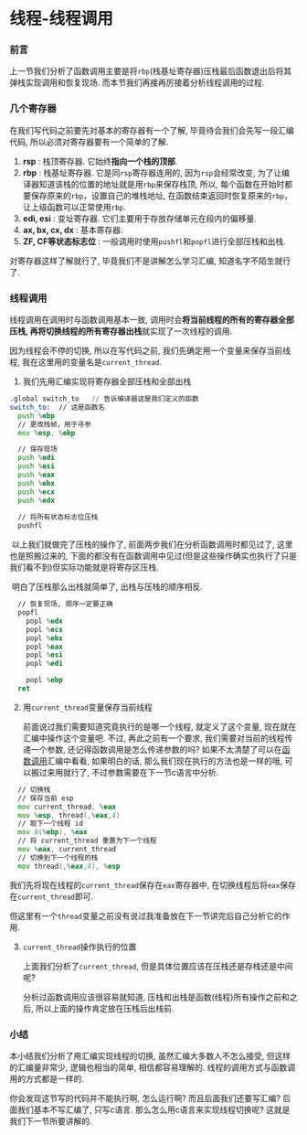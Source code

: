 # 线程-线程调用

### 前言

上一节我们分析了函数调用主要是将`rbp`(栈基址寄存器)压栈最后函数退出后将其弹栈实现调用和恢复现场. 而本节我们再接再厉接着分析线程调用的过程.

### 几个寄存器

在我们写代码之前要先对基本的寄存器有一个了解, 毕竟待会我们会先写一段汇编代码, 所以必须对寄存器要有一个简单的了解. 

1.  **rsp** : 栈顶寄存器. 它始终**指向一个栈的顶部**. 
2.  **rbp** : 栈基址寄存器. 它是同`rsp`寄存器连用的, 因为`rsp`会经常改变, 为了让编译器知道该栈的位置的地址就是用`rbp`来保存栈顶, 所以, 每个函数在开始时都要保存原来的`rbp`，设置自己的堆栈地址, 在函数结束返回时恢复原来的`rbp`，让上级函数可以正常使用`rbp`.
3.  **edi, esi** : 变址寄存器. 它们主要用于存放存储单元在段内的偏移量.
4.  **ax, bx, cx, dx** : 基本寄存器.
5.  **ZF, CF等状态标志位** : 一般调用时使用`pushfl`和`popfl`进行全部压栈和出栈.

对寄存器这样了解就行了, 毕竟我们不是讲解怎么学习汇编, 知道名字不陌生就行了.



### 线程调用

线程调用在调用时与函数调用基本一致, 调用时会**将当前线程的所有的寄存器全部压栈, 再将切换线程的所有寄存器出栈**就实现了一次线程的调用. 

因为线程会不停的切换, 所以在写代码之前, 我们先确定用一个变量来保存当前线程, 我在这里用的变量名是`current_thread`. 

1.  我们先用汇编实现将寄存器全部压栈和全部出栈

```asm
.global switch_to	// 告诉编译器这是我们定义的函数
switch_to:	// 这是函数名
  push %ebp
  // 更改栈帧，用于寻参
  mov %esp, %ebp 

  // 保存现场 
  push %edi
  push %esi
  push %eax
  push %ebx
  push %ecx
  push %edx
  
  // 将所有状态标志位压栈
  pushfl
```

​	以上我们就做完了压栈的操作了, 前面两步我们在分析函数调用时都见过了, 这里也是照搬过来的, 下面的都没有在函数调用中见过(但是这些操作确实也执行了只是我们看不到)但实际功能就是将寄存区压栈. 

​	明白了压栈那么出栈就简单了, 出栈与压栈的顺序相反.

```asm
  // 恢复现场, 顺序一定要正确
  popfl
	popl %edx
	popl %ecx
	popl %ebx
	popl %eax
	popl %esi
	popl %edi

	popl %ebp
  ret
```

2.  用`current_thread`变量保存当前线程

    前面说过我们需要知道究竟执行的是哪一个线程, 就定义了这个变量, 现在就在汇编中操作这个变量吧. 不过, 再此之前有一个要求, 我们需要对当前的线程传递一个参数, 还记得函数调用是怎么传递参数的吗? 如果不太清楚了可以在[函数调用]()汇编中看看, 如果明白的话, 那么我们现在执行的方法也是一样的哦, 可以搬过来用就行了, 不过参数需要在下一节c语言中分析.

```asm
  // 切换栈 
  // 保存当前 esp
  mov current_thread, %eax 
  mov %esp, thread(,%eax,4)
  // 取下一个线程 id
  mov 8(%ebp), %eax 
  // 将 current_thread 重置为下一个线程
  mov %eax, current_thread 
  // 切换到下一个线程的栈 
  mov thread(,%eax,4), %esp
```

​	我们先将现在线程的`current_thread`保存在`eax`寄存器中, 在切换线程后将`eax`保存在`current_thread`即可. 

​	但这里有一个`thread`变量之前没有说过我准备放在下一节讲完后自己分析它的作用. 

3.  `current_thread`操作执行的位置

    上面我们分析了`current_thread`, 但是具体位置应该在压栈还是存栈还是中间呢? 

    分析过函数调用应该很容易就知道, 压栈和出栈是函数(线程)所有操作之前和之后, 所以上面的操作肯定放在压栈后出栈前.

### 小结

本小结我们分析了用汇编实现线程的切换, 虽然汇编大多数人不怎么接受, 但这样的汇编量非常少, 逻辑也相当的简单, 相信都容易理解的. 线程的调用方式与函数调用的方式都是一样的.  

你会发现这节写的代码并不能执行啊, 怎么运行啊? 而且后面我们还要写汇编?  后面我们基本不写汇编了, 只写c语言.  那么怎么用c语言来实现线程切换呢? 这就是我们下一节所要讲解的.
